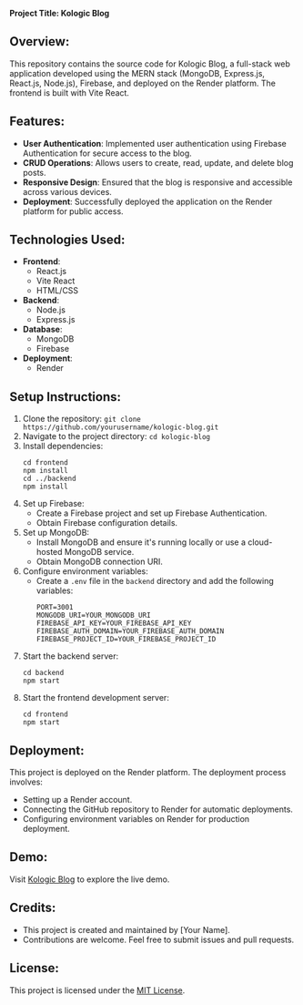 **Project Title: Kologic Blog**

## Overview:
This repository contains the source code for Kologic Blog, a full-stack web application developed using the MERN stack (MongoDB, Express.js, React.js, Node.js), Firebase, and deployed on the Render platform. The frontend is built with Vite React.

## Features:
- **User Authentication**: Implemented user authentication using Firebase Authentication for secure access to the blog.
- **CRUD Operations**: Allows users to create, read, update, and delete blog posts.
- **Responsive Design**: Ensured that the blog is responsive and accessible across various devices.
- **Deployment**: Successfully deployed the application on the Render platform for public access.

## Technologies Used:
- **Frontend**:
  - React.js
  - Vite React
  - HTML/CSS
- **Backend**:
  - Node.js
  - Express.js
- **Database**:
  - MongoDB
  - Firebase
- **Deployment**:
  - Render

## Setup Instructions:
1. Clone the repository: `git clone https://github.com/yourusername/kologic-blog.git`
2. Navigate to the project directory: `cd kologic-blog`
3. Install dependencies:
   ```
   cd frontend
   npm install
   cd ../backend
   npm install
   ```
4. Set up Firebase:
   - Create a Firebase project and set up Firebase Authentication.
   - Obtain Firebase configuration details.
5. Set up MongoDB:
   - Install MongoDB and ensure it's running locally or use a cloud-hosted MongoDB service.
   - Obtain MongoDB connection URI.
6. Configure environment variables:
   - Create a `.env` file in the `backend` directory and add the following variables:
     ```
     PORT=3001
     MONGODB_URI=YOUR_MONGODB_URI
     FIREBASE_API_KEY=YOUR_FIREBASE_API_KEY
     FIREBASE_AUTH_DOMAIN=YOUR_FIREBASE_AUTH_DOMAIN
     FIREBASE_PROJECT_ID=YOUR_FIREBASE_PROJECT_ID
     ```
7. Start the backend server:
   ```
   cd backend
   npm start
   ```
8. Start the frontend development server:
   ```
   cd frontend
   npm start
   ```

## Deployment:
This project is deployed on the Render platform. The deployment process involves:
- Setting up a Render account.
- Connecting the GitHub repository to Render for automatic deployments.
- Configuring environment variables on Render for production deployment.

## Demo:
Visit [Kologic Blog](https://kologicblog.onrender.com) to explore the live demo.

## Credits:
- This project is created and maintained by [Your Name].
- Contributions are welcome. Feel free to submit issues and pull requests.

## License:
This project is licensed under the [MIT License](LICENSE).
